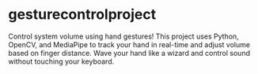 # gesturecontrolproject
Control system volume using hand gestures! This project uses Python, OpenCV, and MediaPipe to track your hand in real-time and adjust volume based on finger distance. Wave your hand like a wizard and control sound without touching your keyboard.
